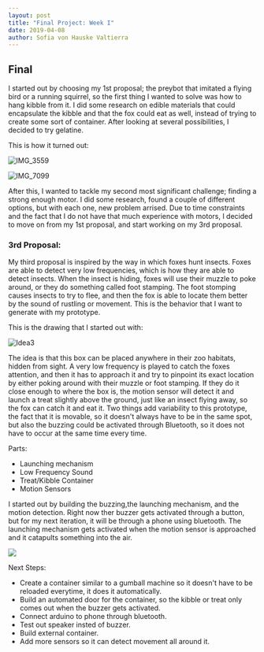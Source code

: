 ```yaml
---
layout: post
title: "Final Project: Week I"
date: 2019-04-08
author: Sofia von Hauske Valtierra
---
```



## Final

I started out by choosing my 1st proposal; the preybot that imitated a flying bird or a running squirrel, so the first thing I wanted to solve was how to hang kibble from it. I did some research on edible materials that could encapsulate the kibble and that the fox could eat as well, instead of trying to create some sort of container. After looking at several possibilities, I decided to try gelatine. 

This is how it turned out:

![IMG_3559](https://user-images.githubusercontent.com/43420227/55801329-d3238400-5aa3-11e9-8bf5-df4dddc22532.jpeg)

![IMG_7099](https://user-images.githubusercontent.com/43420227/55801330-d3238400-5aa3-11e9-819a-4e87df1e3d2b.jpeg)


After this, I wanted to tackle my second most significant challenge; finding a strong enough motor. I did some research, found a couple of different options, but with each one, new problem arrised. Due to time constraints and the fact that I do not have that much experience with motors, I decided to move on from my 1st proposal, and start working on my 3rd proposal. 

### 3rd Proposal:

My third proposal is inspired by the way in which foxes hunt insects. Foxes are able to detect very low frequencies, which is how they are able to detect insects. When the insect is hiding, foxes will use their muzzle to poke around, or they do something called foot stamping. The foot stomping causes insects to try to flee, and then the fox is able to locate them  better by the sound of rustling or movement. This is the behavior that I want to generate with my prototype. 

This is the drawing that I started out with:

![Idea3](https://user-images.githubusercontent.com/43420227/55293858-fe81e100-53c8-11e9-9a48-7ead562cd174.jpg)

The idea is that this box can be placed anywhere in their zoo habitats, hidden from sight. A very low frequency is played to catch the foxes attention, and then it has to approach it and try to pinpoint its exact location by either poking around with their muzzle or foot stamping. If they do it close enough to where the box is, the motion sensor will detect it and launch a treat slightly above the ground, just like an insect flying away, so the fox can catch it and eat it. Two things add variability to this prototype, the fact that it is movable, so it doesn't always have to be in the same spot, but also the buzzing could be activated through Bluetooth, so it does not have to occur at the same time every time. 

Parts:

- Launching mechanism
- Low Frequency Sound
- Treat/Kibble Container
- Motion Sensors

I started out by building the buzzing,the launching mechanism, and the motion detection. Right now ther buzzer gets activated through a button, but for my next iteration, it will be through a phone using bluetooth. The launching mechanism gets activated when the motion sensor is approached and it catapults something into the air. 

[![](http://img.youtube.com/vi/OQnEQBiAwJ0/0.jpg)](http://www.youtube.com/watch?v=OQnEQBiAwJ0 "Week I")

Next Steps:

- Create a container similar to a gumball machine so it doesn't have to be reloaded everytime, it does it automatically.
- Build an automated door for the container, so the kibble or treat only comes out when the buzzer gets activated.
- Connect arduino to phone through bluetooth.
- Test out speaker insted of buzzer. 
- Build external container. 
- Add more sensors so it can detect movement all around it. 
